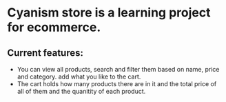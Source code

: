 # Cyanism store is a learning project for ecommerce.

## Current features:
* You can view all products, search and filter them based on name, price and category. add what you like to the cart.
* The cart holds how many products there are in it and the total price of all of them and the quanitity of each product.
